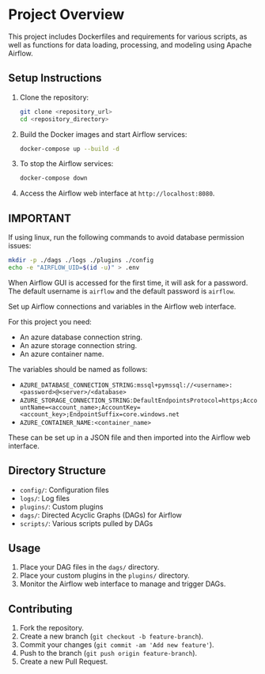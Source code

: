 # Project Overview

This project includes Dockerfiles and requirements for various scripts, as well as functions for data loading, processing, and modeling using Apache Airflow.

## Setup Instructions

1. Clone the repository:
    ```bash
    git clone <repository_url>
    cd <repository_directory>
    ```

2. Build the Docker images and start Airflow services:
    ```bash
    docker-compose up --build -d
    ```

3. To stop the Airflow services:
    ```bash
    docker-compose down
    ```

4. Access the Airflow web interface at `http://localhost:8080`.

## IMPORTANT

If using linux, run the following commands to avoid database permission issues:

```bash
mkdir -p ./dags ./logs ./plugins ./config
echo -e "AIRFLOW_UID=$(id -u)" > .env
```

When Airflow GUI is accessed for the first time, it will ask for a password. The default username is `airflow` and the default password is `airflow`.

Set up Airflow connections and variables in the Airflow web interface.

For this project you need:

- An azure database connection string.
- An azure storage connection string.
- An azure container name.

The variables should be named as follows:

- `AZURE_DATABASE_CONNECTION_STRING:mssql+pymssql://<username>:<password>@<server>/<database>`
- `AZURE_STORAGE_CONNECTION_STRING:DefaultEndpointsProtocol=https;AccountName=<account_name>;AccountKey=<account_key>;EndpointSuffix=core.windows.net`
- `AZURE_CONTAINER_NAME:<container_name>`

These can be set up in a JSON file and then imported into the Airflow web interface.

## Directory Structure

- `config/`: Configuration files
- `logs/`: Log files
- `plugins/`: Custom plugins
- `dags/`: Directed Acyclic Graphs (DAGs) for Airflow
- `scripts/`: Various scripts pulled by DAGs

## Usage

1. Place your DAG files in the `dags/` directory.
2. Place your custom plugins in the `plugins/` directory.
3. Monitor the Airflow web interface to manage and trigger DAGs.

## Contributing

1. Fork the repository.
2. Create a new branch (`git checkout -b feature-branch`).
3. Commit your changes (`git commit -am 'Add new feature'`).
4. Push to the branch (`git push origin feature-branch`).
5. Create a new Pull Request.
